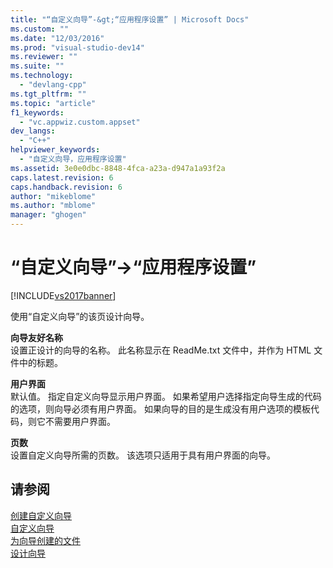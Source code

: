 ```yaml
---
title: "“自定义向导”-&gt;“应用程序设置” | Microsoft Docs"
ms.custom: ""
ms.date: "12/03/2016"
ms.prod: "visual-studio-dev14"
ms.reviewer: ""
ms.suite: ""
ms.technology: 
  - "devlang-cpp"
ms.tgt_pltfrm: ""
ms.topic: "article"
f1_keywords: 
  - "vc.appwiz.custom.appset"
dev_langs: 
  - "C++"
helpviewer_keywords: 
  - "自定义向导，应用程序设置"
ms.assetid: 3e0e0dbc-8848-4fca-a23a-d947a1a93f2a
caps.latest.revision: 6
caps.handback.revision: 6
author: "mikeblome"
ms.author: "mblome"
manager: "ghogen"
---
```

# “自定义向导”-&gt;“应用程序设置”
[!INCLUDE[vs2017banner](../assembler/inline/includes/vs2017banner.md)]

使用“自定义向导”的该页设计向导。  
  
 **向导友好名称**  
 设置正设计的向导的名称。  此名称显示在 ReadMe.txt 文件中，并作为 HTML 文件中的标题。  
  
 **用户界面**  
 默认值。  指定自定义向导显示用户界面。  如果希望用户选择指定向导生成的代码的选项，则向导必须有用户界面。  如果向导的目的是生成没有用户选项的模板代码，则它不需要用户界面。  
  
 **页数**  
 设置自定义向导所需的页数。  该选项只适用于具有用户界面的向导。  
  
## 请参阅  
 [创建自定义向导](../ide/creating-a-custom-wizard.md)   
 [自定义向导](../ide/custom-wizard.md)   
 [为向导创建的文件](../ide/files-created-for-your-wizard.md)   
 [设计向导](../ide/designing-a-wizard.md)
